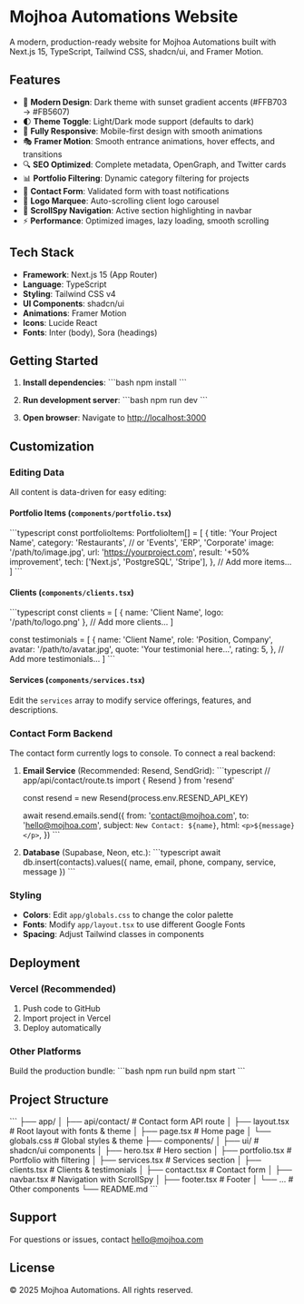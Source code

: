 # Mojhoa Automations Website

A modern, production-ready website for Mojhoa Automations built with Next.js 15, TypeScript, Tailwind CSS, shadcn/ui, and Framer Motion.

## Features

- 🎨 **Modern Design**: Dark theme with sunset gradient accents (#FFB703 → #FB5607)
- 🌓 **Theme Toggle**: Light/Dark mode support (defaults to dark)
- 📱 **Fully Responsive**: Mobile-first design with smooth animations
- 🎭 **Framer Motion**: Smooth entrance animations, hover effects, and transitions
- 🔍 **SEO Optimized**: Complete metadata, OpenGraph, and Twitter cards
- 📊 **Portfolio Filtering**: Dynamic category filtering for projects
- 📝 **Contact Form**: Validated form with toast notifications
- 🎪 **Logo Marquee**: Auto-scrolling client logo carousel
- 🎯 **ScrollSpy Navigation**: Active section highlighting in navbar
- ⚡ **Performance**: Optimized images, lazy loading, smooth scrolling

## Tech Stack

- **Framework**: Next.js 15 (App Router)
- **Language**: TypeScript
- **Styling**: Tailwind CSS v4
- **UI Components**: shadcn/ui
- **Animations**: Framer Motion
- **Icons**: Lucide React
- **Fonts**: Inter (body), Sora (headings)

## Getting Started

1. **Install dependencies**:
   \`\`\`bash
   npm install
   \`\`\`

2. **Run development server**:
   \`\`\`bash
   npm run dev
   \`\`\`

3. **Open browser**:
   Navigate to [http://localhost:3000](http://localhost:3000)

## Customization

### Editing Data

All content is data-driven for easy editing:

#### Portfolio Items (`components/portfolio.tsx`)
\`\`\`typescript
const portfolioItems: PortfolioItem[] = [
  {
    title: 'Your Project Name',
    category: 'Restaurants', // or 'Events', 'ERP', 'Corporate'
    image: '/path/to/image.jpg',
    url: 'https://yourproject.com',
    result: '+50% improvement',
    tech: ['Next.js', 'PostgreSQL', 'Stripe'],
  },
  // Add more items...
]
\`\`\`

#### Clients (`components/clients.tsx`)
\`\`\`typescript
const clients = [
  { name: 'Client Name', logo: '/path/to/logo.png' },
  // Add more clients...
]

const testimonials = [
  {
    name: 'Client Name',
    role: 'Position, Company',
    avatar: '/path/to/avatar.jpg',
    quote: 'Your testimonial here...',
    rating: 5,
  },
  // Add more testimonials...
]
\`\`\`

#### Services (`components/services.tsx`)
Edit the `services` array to modify service offerings, features, and descriptions.

### Contact Form Backend

The contact form currently logs to console. To connect a real backend:

1. **Email Service** (Recommended: Resend, SendGrid):
   \`\`\`typescript
   // app/api/contact/route.ts
   import { Resend } from 'resend'
   
   const resend = new Resend(process.env.RESEND_API_KEY)
   
   await resend.emails.send({
     from: 'contact@mojhoa.com',
     to: 'hello@mojhoa.com',
     subject: `New Contact: ${name}`,
     html: `<p>${message}</p>`,
   })
   \`\`\`

2. **Database** (Supabase, Neon, etc.):
   \`\`\`typescript
   await db.insert(contacts).values({
     name, email, phone, company, service, message
   })
   \`\`\`

### Styling

- **Colors**: Edit `app/globals.css` to change the color palette
- **Fonts**: Modify `app/layout.tsx` to use different Google Fonts
- **Spacing**: Adjust Tailwind classes in components

## Deployment

### Vercel (Recommended)

1. Push code to GitHub
2. Import project in Vercel
3. Deploy automatically

### Other Platforms

Build the production bundle:
\`\`\`bash
npm run build
npm start
\`\`\`

## Project Structure

\`\`\`
├── app/
│   ├── api/contact/       # Contact form API route
│   ├── layout.tsx         # Root layout with fonts & theme
│   ├── page.tsx           # Home page
│   └── globals.css        # Global styles & theme
├── components/
│   ├── ui/                # shadcn/ui components
│   ├── hero.tsx           # Hero section
│   ├── portfolio.tsx      # Portfolio with filtering
│   ├── services.tsx       # Services section
│   ├── clients.tsx        # Clients & testimonials
│   ├── contact.tsx        # Contact form
│   ├── navbar.tsx         # Navigation with ScrollSpy
│   ├── footer.tsx         # Footer
│   └── ...                # Other components
└── README.md
\`\`\`

## Support

For questions or issues, contact hello@mojhoa.com

## License

© 2025 Mojhoa Automations. All rights reserved.
